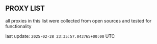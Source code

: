 ## PROXY LIST

all proxies in this list were collected from open sources and tested for functionality

last update: `2025-02-28 23:35:57.043765+00:00` UTC